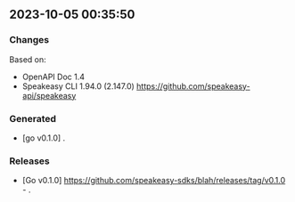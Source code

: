 

## 2023-10-05 00:35:50
### Changes
Based on:
- OpenAPI Doc 1.4 
- Speakeasy CLI 1.94.0 (2.147.0) https://github.com/speakeasy-api/speakeasy
### Generated
- [go v0.1.0] .
### Releases
- [Go v0.1.0] https://github.com/speakeasy-sdks/blah/releases/tag/v0.1.0 - .